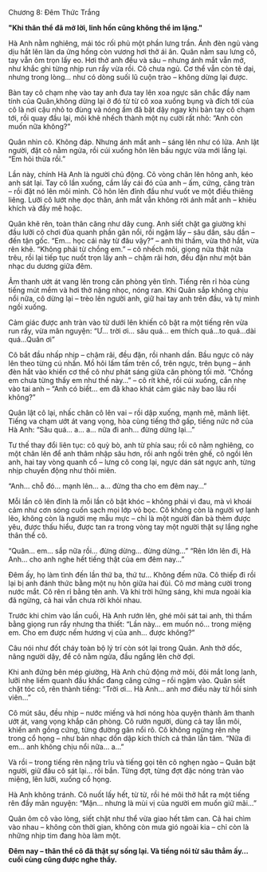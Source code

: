 Chương 8: Đêm Thức Trắng

**"Khi thân thể đã mở lời, linh hồn cũng không thể im lặng."**

Hà Anh nằm nghiêng, mái tóc rối phủ một phần lưng trần. Ánh đèn ngủ vàng dịu hắt lên làn da ửng hồng còn vương hơi thở ái ân.
Quân nằm sau lưng cô, tay vẫn ôm trọn lấy eo. Hơi thở anh đều và sâu – nhưng ánh mắt vẫn mở, như khắc ghi từng nhịp run rẩy vừa rồi.
Cô chưa ngủ. Cơ thể vẫn còn tê dại, nhưng trong lòng… như có dòng suối lũ cuộn trào – không dừng lại được.

Bàn tay cô chạm nhẹ vào tay anh đưa tay lên xoa ngực săn chắc đầy nam tính của Quân,không dừng lại ở đó từ từ cô xoa xuống bụng và đích tới của cô là nơi cậu nhỏ to đùng và nóng ấm đã bật dậy ngay khi bàn tay cô chạm tới, rồi quay đầu lại, môi khẽ nhếch thành một nụ cười rất nhỏ:
“Anh còn muốn nữa không?”

Quân nhìn cô. Không đáp. Nhưng ánh mắt anh – sáng lên như có lửa.
Anh lật người, đặt cô nằm ngửa, rồi cúi xuống hôn lên bầu ngực vừa mới lắng lại.
“Em hỏi thừa rồi.”

Lần này, chính Hà Anh là người chủ động. Cô vòng chân lên hông anh, kéo anh sát lại. Tay cô lần xuống, cầm lấy cái đó của anh – ấm, cứng, căng tràn – rồi đặt nó lên môi mình.
Cô hôn lên đỉnh đầu như vuốt ve một điều thiêng liêng. Lưỡi cô lướt nhẹ dọc thân, ánh mắt vẫn không rời ánh mắt anh – khiêu khích và đầy mê hoặc.

Quân khẽ rên, toàn thân căng như dây cung. Anh siết chặt ga giường khi đầu lưỡi cô chơi đùa quanh phần gân nổi, rồi ngậm lấy – sâu dần, sâu dần – đến tận gốc.
“Em… học cái này từ đâu vậy?” – anh thì thầm, vừa thở hắt, vừa rên khẽ.
“Không phải từ chồng em.” – cô nhếch môi, giọng nửa thật nửa trêu, rồi lại tiếp tục nuốt trọn lấy anh – chậm rãi hơn, đều đặn như một bản nhạc du dương giữa đêm.

Âm thanh ướt át vang lên trong căn phòng yên tĩnh. Tiếng rên rỉ hòa cùng tiếng mút mềm và hơi thở nặng nhọc, nóng ran.
Khi Quân sắp không chịu nổi nữa, cô dừng lại – trèo lên người anh, giữ hai tay anh trên đầu, và tự mình ngồi xuống.

Cảm giác được anh tràn vào từ dưới lên khiến cô bật ra một tiếng rên vừa run rẩy, vừa mãn nguyện:
“Ư… trời ơi… sâu quá… em thích quá…to quá…dài quá…Quân ơi”

Cô bắt đầu nhấp nhịp – chậm rãi, đều đặn, rồi nhanh dần. Bầu ngực cô nảy lên theo từng cú nhấn. Mồ hôi lấm tấm trên cổ, trên ngực, trên bụng – ánh đèn hắt vào khiến cơ thể cô như phát sáng giữa căn phòng tối mờ.
“Chồng em chưa từng thấy em như thế này…” – cô rít khẽ, rồi cúi xuống, cắn nhẹ vào tai anh – “Anh có biết… em đã khao khát cảm giác này bao lâu rồi không?”

Quân lật cô lại, nhấc chân cô lên vai – rồi dập xuống, mạnh mẽ, mãnh liệt.
Tiếng va chạm ướt át vang vọng, hòa cùng tiếng thở gấp, tiếng nức nở của Hà Anh:
“Sâu quá… a… a… nữa đi anh… đừng dừng lại…”

Tư thế thay đổi liên tục: cô quỳ bò, anh từ phía sau; rồi cô nằm nghiêng, co một chân lên để anh thâm nhập sâu hơn, rồi anh ngồi trên ghế, cô ngồi lên anh, hai tay vòng quanh cổ – lưng cô cong lại, ngực dán sát ngực anh, từng nhịp chuyển động như thôi miên.

“Anh… chỗ đó… mạnh lên… a… đừng tha cho em đêm nay…”

Mỗi lần cô lên đỉnh là mỗi lần cô bật khóc – không phải vì đau, mà vì khoái cảm như cơn sóng cuốn sạch mọi lớp vỏ bọc.
Cô không còn là người vợ lạnh lẽo, không còn là người mẹ mẫu mực – chỉ là một người đàn bà thèm được yêu, được thấu hiểu, được tan ra trong vòng tay một người thật sự lắng nghe thân thể cô.

“Quân… em… sắp nữa rồi… đừng dừng… đừng dừng…”
“Rên lớn lên đi, Hà Anh… cho anh nghe hết tiếng thật của em đêm nay…”

Đêm ấy, họ làm tình đến lần thứ ba, thứ tư… Không đếm nữa. Cô thiếp đi rồi lại bị anh đánh thức bằng một nụ hôn giữa hai đùi.
Cô mơ màng cười trong nước mắt. Cô rên rỉ bằng tên anh. Và khi trời hửng sáng, khi mưa ngoài kia đã ngừng, cả hai vẫn chưa rời khỏi nhau.

Trước khi chìm vào lần cuối, Hà Anh rướn lên, ghé môi sát tai anh, thì thầm bằng giọng run rẩy nhưng tha thiết:
“Lần này… em muốn nó… trong miệng em. Cho em được nếm hương vị của anh… được không?”

Câu nói như đốt cháy toàn bộ lý trí còn sót lại trong Quân.
Anh thở dốc, nâng người dậy, để cô nằm ngửa, đầu ngẩng lên chờ đợi.

Khi anh đứng bên mép giường, Hà Anh chủ động mở môi, đôi mắt long lanh, lưỡi nhẹ liếm quanh đầu khấc đang căng cứng – rồi ngậm vào.
Quân siết chặt tóc cô, rên thành tiếng:
“Trời ơi… Hà Anh… anh mơ điều này từ hồi sinh viên…”

Cô mút sâu, đều nhịp – nước miếng và hơi nóng hòa quyện thành âm thanh ướt át, vang vọng khắp căn phòng.
Cô rướn người, dùng cả tay lẫn môi, khiến anh gồng cứng, từng đường gân nổi rõ.
Cô không ngừng rên nhẹ trong cổ họng – như bản nhạc dồn dập kích thích cả thân lẫn tâm.
“Nữa đi em… anh không chịu nổi nữa… a…”

Và rồi – trong tiếng rên nặng trĩu và tiếng gọi tên cô nghẹn ngào – Quân bật người, giữ đầu cô sát lại… rồi bắn.
Từng đợt, từng đợt đặc nóng tràn vào miệng, lên lưỡi, xuống cổ họng.

Hà Anh không tránh. Cô nuốt lấy hết, từ từ, rồi hé môi thở hắt ra một tiếng rên đầy mãn nguyện:
“Mặn… nhưng là mùi vị của người em muốn giữ mãi…”

Quân ôm cô vào lòng, siết chặt như thể vừa giao hết tâm can.
Cả hai chìm vào nhau – không còn thời gian, không còn mưa gió ngoài kia – chỉ còn là những nhịp tim đang hòa làm một.

**Đêm nay – thân thể cô đã thật sự sống lại. Và tiếng nói từ sâu thẳm ấy… cuối cùng cũng được nghe thấy.**